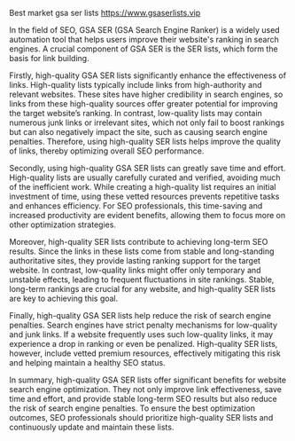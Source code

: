 Best market gsa ser lists
https://www.gsaserlists.vip

In the field of SEO, GSA SER (GSA Search Engine Ranker) is a widely used automation tool that helps users improve their website's ranking in search engines. A crucial component of GSA SER is the SER lists, which form the basis for link building.

Firstly, high-quality GSA SER lists significantly enhance the effectiveness of links. High-quality lists typically include links from high-authority and relevant websites. These sites have higher credibility in search engines, so links from these high-quality sources offer greater potential for improving the target website’s ranking. In contrast, low-quality lists may contain numerous junk links or irrelevant sites, which not only fail to boost rankings but can also negatively impact the site, such as causing search engine penalties. Therefore, using high-quality SER lists helps improve the quality of links, thereby optimizing overall SEO performance.

Secondly, using high-quality GSA SER lists can greatly save time and effort. High-quality lists are usually carefully curated and verified, avoiding much of the inefficient work. While creating a high-quality list requires an initial investment of time, using these vetted resources prevents repetitive tasks and enhances efficiency. For SEO professionals, this time-saving and increased productivity are evident benefits, allowing them to focus more on other optimization strategies.

Moreover, high-quality SER lists contribute to achieving long-term SEO results. Since the links in these lists come from stable and long-standing authoritative sites, they provide lasting ranking support for the target website. In contrast, low-quality links might offer only temporary and unstable effects, leading to frequent fluctuations in site rankings. Stable, long-term rankings are crucial for any website, and high-quality SER lists are key to achieving this goal.

Finally, high-quality GSA SER lists help reduce the risk of search engine penalties. Search engines have strict penalty mechanisms for low-quality and junk links. If a website frequently uses such low-quality links, it may experience a drop in ranking or even be penalized. High-quality SER lists, however, include vetted premium resources, effectively mitigating this risk and helping maintain a healthy SEO status.

In summary, high-quality GSA SER lists offer significant benefits for website search engine optimization. They not only improve link effectiveness, save time and effort, and provide stable long-term SEO results but also reduce the risk of search engine penalties. To ensure the best optimization outcomes, SEO professionals should prioritize high-quality SER lists and continuously update and maintain these lists.
